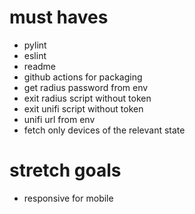 # must haves
- pylint
- eslint
- readme
- github actions for packaging
- get radius password from env
- exit radius script without token
- exit unifi script without token
- unifi url from env
- fetch only devices of the relevant state

# stretch goals
- responsive for mobile
